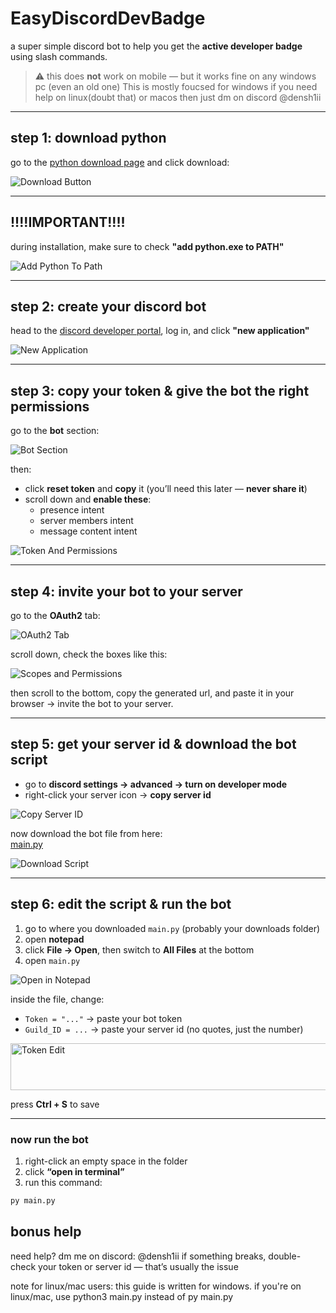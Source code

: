 # EasyDiscordDevBadge

a super simple discord bot to help you get the **active developer badge** using slash commands.

> ⚠️ this does **not** work on mobile — but it works fine on any windows pc (even an old one)
> This is mostly foucsed for windows if you need help on linux(doubt that) or macos then just dm on discord @densh1ii

---

##  step 1: download python

go to the [python download page](https://www.python.org/downloads/) and click download:

![Download Button](assets/1.png)

---

## !!!!IMPORTANT!!!!

during installation, make sure to check **"add python.exe to PATH"**

![Add Python To Path](assets/2.png)

---

##  step 2: create your discord bot

head to the [discord developer portal](https://discord.com/developers/applications), log in, and click **"new application"**

![New Application](assets/3.png)

---

##  step 3: copy your token & give the bot the right permissions

go to the **bot** section:

![Bot Section](assets/4.png)

then:

- click **reset token** and **copy** it (you’ll need this later — **never share it**)  
- scroll down and **enable these**:
  -  presence intent  
  -  server members intent  
  -  message content intent  

![Token And Permissions](assets/5.png)

---

##  step 4: invite your bot to your server

go to the **OAuth2** tab:

![OAuth2 Tab](assets/10.png)

scroll down, check the boxes like this:

![Scopes and Permissions](assets/11.png)

then scroll to the bottom, copy the generated url, and paste it in your browser → invite the bot to your server.

---

##  step 5: get your server id & download the bot script

- go to **discord settings → advanced → turn on developer mode**
- right-click your server icon → **copy server id**

![Copy Server ID](assets/6.png)

now download the bot file from here:  
[main.py](https://github.com/densh1ii/EasyDiscordDevBadge/blob/main/main.py)

![Download Script](assets/7.png)

---

##  step 6: edit the script & run the bot

1. go to where you downloaded `main.py` (probably your downloads folder)  
2. open **notepad**  
3. click **File → Open**, then switch to **All Files** at the bottom  
4. open `main.py`

![Open in Notepad](assets/8.png)

inside the file, change:

- `Token = "..."` → paste your bot token  
- `Guild_ID = ...` → paste your server id (no quotes, just the number)

<img width="1095" height="75" alt="Token Edit" src="https://github.com/user-attachments/assets/1b58420c-50ad-41c6-a2cb-770c18c5eb69" />

press **Ctrl + S** to save

---

### now run the bot

1. right-click an empty space in the folder  
2. click **“open in terminal”**  
3. run this command:

``` cmd 
py main.py
```

## bonus help
need help? dm me on discord: @densh1ii
if something breaks, double-check your token or server id — that’s usually the issue

note for linux/mac users:
this guide is written for windows. if you're on linux/mac, use python3 main.py instead of py main.py 
